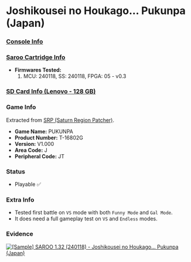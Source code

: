 # Joshikousei no Houkago... Pukunpa (Japan)

### [Console Info](../../../../../Info/Consoles/VA13/README.md)

### [Saroo Cartridge Info](../../../../../Info/Cartridges/RetroGameParadiseStore/1.32F/README.md)

- <b>Firmwares Tested:</b>
  1. MCU: 240118, SS: 240118, FPGA: 05 - v0.3

### [SD Card Info (Lenovo - 128 GB)](../../../../../Info/SdCards/Lenovo/128GB/fat32/README.md)

### Game Info

Extracted from [SRP (Saturn Region Patcher)](https://segaxtreme.net/resources/saturn-region-patcher.81/download).

- <b>Game Name:</b> PUKUNPA
- <b>Product Number:</b> T-16802G
- <b>Version:</b> V1.000
- <b>Area Code:</b> J
- <b>Peripheral Code:</b> JT

### Status

- Playable :white_check_mark:

### Extra Info

- Tested first battle on `VS` mode with both `Funny Mode` and `Gal Mode`.
- It does need a full gameplay test on `VS` and `Endless` modes.

### Evidence

[![[Sample] SAROO 1.32 (240118) - Joshikousei no Houkago... Pukunpa (Japan)](https://img.youtube.com/vi/zU2KboHN-uM/0.jpg)](https://www.youtube.com/watch?v=zU2KboHN-uM)
